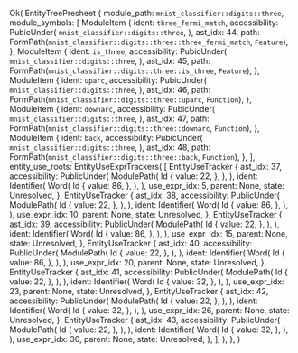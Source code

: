 Ok(
    EntityTreePresheet {
        module_path: `mnist_classifier::digits::three`,
        module_symbols: [
            ModuleItem {
                ident: `three_fermi_match`,
                accessibility: PubicUnder(
                    `mnist_classifier::digits::three`,
                ),
                ast_idx: 44,
                path: FormPath(`mnist_classifier::digits::three::three_fermi_match`, `Feature`),
            },
            ModuleItem {
                ident: `is_three`,
                accessibility: PubicUnder(
                    `mnist_classifier::digits::three`,
                ),
                ast_idx: 45,
                path: FormPath(`mnist_classifier::digits::three::is_three`, `Feature`),
            },
            ModuleItem {
                ident: `uparc`,
                accessibility: PubicUnder(
                    `mnist_classifier::digits::three`,
                ),
                ast_idx: 46,
                path: FormPath(`mnist_classifier::digits::three::uparc`, `Function`),
            },
            ModuleItem {
                ident: `downarc`,
                accessibility: PubicUnder(
                    `mnist_classifier::digits::three`,
                ),
                ast_idx: 47,
                path: FormPath(`mnist_classifier::digits::three::downarc`, `Function`),
            },
            ModuleItem {
                ident: `back`,
                accessibility: PubicUnder(
                    `mnist_classifier::digits::three`,
                ),
                ast_idx: 48,
                path: FormPath(`mnist_classifier::digits::three::back`, `Function`),
            },
        ],
        entity_use_roots: EntityUseExprTrackers(
            [
                EntityUseTracker {
                    ast_idx: 37,
                    accessibility: PublicUnder(
                        ModulePath(
                            Id {
                                value: 22,
                            },
                        ),
                    ),
                    ident: Identifier(
                        Word(
                            Id {
                                value: 86,
                            },
                        ),
                    ),
                    use_expr_idx: 5,
                    parent: None,
                    state: Unresolved,
                },
                EntityUseTracker {
                    ast_idx: 38,
                    accessibility: PublicUnder(
                        ModulePath(
                            Id {
                                value: 22,
                            },
                        ),
                    ),
                    ident: Identifier(
                        Word(
                            Id {
                                value: 86,
                            },
                        ),
                    ),
                    use_expr_idx: 10,
                    parent: None,
                    state: Unresolved,
                },
                EntityUseTracker {
                    ast_idx: 39,
                    accessibility: PublicUnder(
                        ModulePath(
                            Id {
                                value: 22,
                            },
                        ),
                    ),
                    ident: Identifier(
                        Word(
                            Id {
                                value: 86,
                            },
                        ),
                    ),
                    use_expr_idx: 15,
                    parent: None,
                    state: Unresolved,
                },
                EntityUseTracker {
                    ast_idx: 40,
                    accessibility: PublicUnder(
                        ModulePath(
                            Id {
                                value: 22,
                            },
                        ),
                    ),
                    ident: Identifier(
                        Word(
                            Id {
                                value: 86,
                            },
                        ),
                    ),
                    use_expr_idx: 20,
                    parent: None,
                    state: Unresolved,
                },
                EntityUseTracker {
                    ast_idx: 41,
                    accessibility: PublicUnder(
                        ModulePath(
                            Id {
                                value: 22,
                            },
                        ),
                    ),
                    ident: Identifier(
                        Word(
                            Id {
                                value: 32,
                            },
                        ),
                    ),
                    use_expr_idx: 23,
                    parent: None,
                    state: Unresolved,
                },
                EntityUseTracker {
                    ast_idx: 42,
                    accessibility: PublicUnder(
                        ModulePath(
                            Id {
                                value: 22,
                            },
                        ),
                    ),
                    ident: Identifier(
                        Word(
                            Id {
                                value: 32,
                            },
                        ),
                    ),
                    use_expr_idx: 26,
                    parent: None,
                    state: Unresolved,
                },
                EntityUseTracker {
                    ast_idx: 43,
                    accessibility: PublicUnder(
                        ModulePath(
                            Id {
                                value: 22,
                            },
                        ),
                    ),
                    ident: Identifier(
                        Word(
                            Id {
                                value: 32,
                            },
                        ),
                    ),
                    use_expr_idx: 30,
                    parent: None,
                    state: Unresolved,
                },
            ],
        ),
    },
)